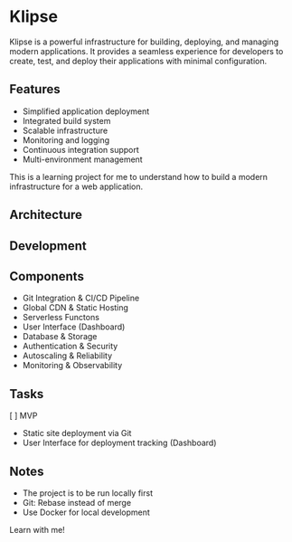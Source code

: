 # Klipse

Klipse is a powerful infrastructure for building, deploying, and managing modern applications. It provides a seamless experience for developers to create, test, and deploy their applications with minimal configuration.

## Features

- Simplified application deployment
- Integrated build system
- Scalable infrastructure
- Monitoring and logging
- Continuous integration support
- Multi-environment management

This is a learning project for me to understand how to build a modern infrastructure for a web application.


## Architecture



## Development


## Components
- Git Integration & CI/CD Pipeline
- Global CDN & Static Hosting
- Serverless Functons
- User Interface (Dashboard)
- Database & Storage
- Authentication & Security
- Autoscaling & Reliability
- Monitoring & Observability

## Tasks
[ ] MVP
- Static site deployment via Git
- User Interface for deployment tracking (Dashboard)


## Notes
- The project is to be run locally first
- Git: Rebase instead of merge
- Use Docker for local development


Learn with me!